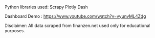 Python libraries used:
Scrapy
Plotly Dash

Dashboard Demo : https://www.youtube.com/watch?v=vyunvML4Zdg

Disclaimer:
All data scraped from finanzen.net used only for educational purposes.
